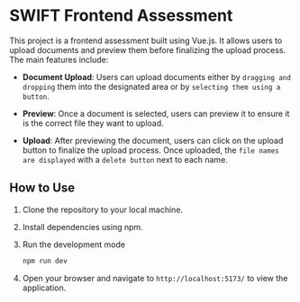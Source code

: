 # SWIFT Frontend Assessment

This project is a frontend assessment built using Vue.js. It allows users to upload documents and preview them before finalizing the upload process. The main features include:

- **Document Upload**: Users can upload documents either by `dragging and dropping` them into the designated area or by `selecting them using a button`.

- **Preview**: Once a document is selected, users can preview it to ensure it is the correct file they want to upload.

- **Upload**: After previewing the document, users can click on the upload button to finalize the upload process. Once uploaded, the `file names are displayed` with a `delete button` next to each name.

## How to Use

1. Clone the repository to your local machine.

2. Install dependencies using npm.

3. Run the development mode
    ```bash
    npm run dev
    ```
4. Open your browser and navigate to `http://localhost:5173/` to view the application.

